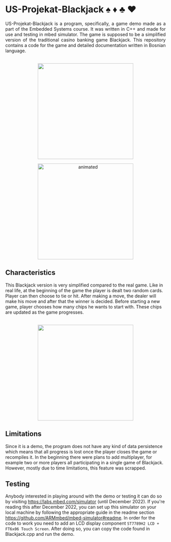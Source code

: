 # US-Projekat-Blackjack :spades: :diamonds: :clubs: :hearts:
<p align="justify">US-Projekat-Blackjack is a program, specifically, a game demo made as a part of the Embedded Systems course. It was written in C++ and made for use and testing in mbed simulator. The game is supposed to be a simplified version of the traditional casino banking game Blackjack. This repository contains a code for the game and detailed documentation written in Bosnian language.</p> 
<p align="center">
  <br>
  <img align="middle" src="https://github.com/osaric1/US-Projekat-Blackjack/blob/main/BlackjackMain.png" height="300" width="300" >
</p>

<p align="center">
  <img src="https://j.gifs.com/NOBkB8.gif" alt="animated" height="300" width="300" />
</p>

## Characteristics  
This Blackjack version is very simplified compared to the real game. Like in real life, at the beginning of the game the player is dealt two random cards. Player can then choose to tie or hit. After making a move, the dealer will make his move and after that the winner is decided. Before starting a new game, player chooses how many chips he wants to start with. These chips are updated as the game progresses.
<p align="center">
  <br>
  <img align="middle" src="https://github.com/osaric1/US-Projekat-Blackjack/blob/main/BlackjackGameplay.png" height="300" width="300" >
</p>

## Limitations 
Since it is a demo, the program does not have any kind of data persistence which means that all progress is lost once the player closes the game or recompiles it. In the beginning there were plans to add multiplayer, for example two or more players all participating in a single game of Blackjack. However, mostly due to time limitations, this feature was scrapped.  

## Testing 
Anybody interested in playing around with the demo or testing it can do so by visiting https://labs.mbed.com/simulator (until December 2022). If you're reading this after December 2022, you can set up this simulator on your local machine by following the appropriate guide in the readme section https://github.com/ARMmbed/mbed-simulator#readme. In order for the code to work you need to add an LCD display component `ST7789H2 LCD + FT6x06 Touch Screen`. After doing so, you can copy the code found in Blackjack.cpp and run the demo. 

